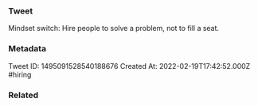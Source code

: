 ### Tweet
Mindset switch: Hire people to solve a problem, not to fill a seat.

### Metadata
Tweet ID: 1495091528540188676
Created At: 2022-02-19T17:42:52.000Z
#hiring 

### Related

